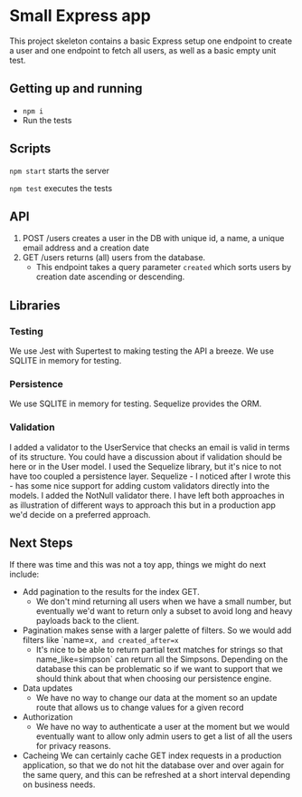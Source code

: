 # Small Express app

This project skeleton contains a basic Express setup one endpoint to create a user and one endpoint to fetch all users, as well as a basic empty unit test.

## Getting up and running

-   `npm i`
-   Run the tests

## Scripts

`npm start` starts the server

`npm test` executes the tests

## API

1. POST /users creates a user in the DB with unique id, a name, a unique email address and a creation date
2. GET /users returns (all) users from the database.
    - This endpoint takes a query parameter `created` which sorts users by creation date ascending or descending.

## Libraries

### Testing

We use Jest with Supertest to making testing the API a breeze. We use SQLITE in memory for testing.

### Persistence

We use SQLITE in memory for testing. Sequelize provides the ORM.

### Validation

I added a validator to the UserService that checks an email is valid in terms of its structure. You could have a discussion about if validation should be here or in the User model. I used the Sequelize library, but it's nice to not have too coupled a persistence layer. Sequelize - I noticed after I wrote this - has some nice support for adding custom validators directly into the models. I added the NotNull validator there. I have left both approaches in as illustration of different ways to approach this but in a production app we'd decide on a preferred approach.

## Next Steps

If there was time and this was not a toy app, things we might do next include:

- Add pagination to the results for the index GET.
    - We don't mind returning all users when we have a small number, but eventually we'd want to return only a subset to avoid long and heavy payloads back to the client.
- Pagination makes sense with a larger palette of filters. So we would add filters like `name=x``, and created_after=x``
    - It's nice to be able to return partial text matches for strings so that name_like=simpson` can return all the Simpsons. Depending on the database this can be problematic so if we want to support that we should think about that when choosing our persistence engine.
- Data updates
    - We have no way to change our data at the moment so an update route that allows us to change values for a given record
- Authorization
    - We have no way to authenticate a user at the moment but we would eventually want to allow only admin users to get a list of all the users for privacy reasons.
- Cacheing
    We can certainly cache GET index requests in a production application, so that we do not hit the database over and over again for the same query, and this can be refreshed at a short interval depending on business needs.
